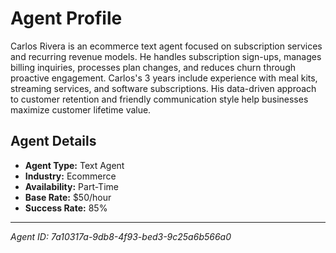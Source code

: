 # Agent Profile

Carlos Rivera is an ecommerce text agent focused on subscription services and recurring revenue models. He handles subscription sign-ups, manages billing inquiries, processes plan changes, and reduces churn through proactive engagement. Carlos's 3 years include experience with meal kits, streaming services, and software subscriptions. His data-driven approach to customer retention and friendly communication style help businesses maximize customer lifetime value.

## Agent Details

- **Agent Type:** Text Agent
- **Industry:** Ecommerce
- **Availability:** Part-Time
- **Base Rate:** $50/hour
- **Success Rate:** 85%

---

*Agent ID: 7a10317a-9db8-4f93-bed3-9c25a6b566a0*
